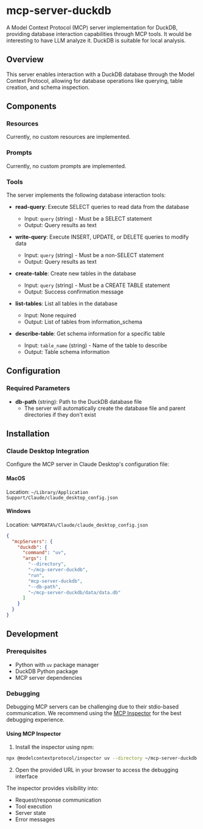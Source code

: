 # mcp-server-duckdb

A Model Context Protocol (MCP) server implementation for DuckDB, providing database interaction capabilities through MCP tools.
It would be interesting to have LLM analyze it. DuckDB is suitable for local analysis.

## Overview

This server enables interaction with a DuckDB database through the Model Context Protocol, allowing for database operations like querying, table creation, and schema inspection.

## Components

### Resources

Currently, no custom resources are implemented.

### Prompts

Currently, no custom prompts are implemented.

### Tools

The server implements the following database interaction tools:

- **read-query**: Execute SELECT queries to read data from the database
  - Input: `query` (string) - Must be a SELECT statement
  - Output: Query results as text

- **write-query**: Execute INSERT, UPDATE, or DELETE queries to modify data
  - Input: `query` (string) - Must be a non-SELECT statement
  - Output: Query results as text

- **create-table**: Create new tables in the database
  - Input: `query` (string) - Must be a CREATE TABLE statement
  - Output: Success confirmation message

- **list-tables**: List all tables in the database
  - Input: None required
  - Output: List of tables from information_schema

- **describe-table**: Get schema information for a specific table
  - Input: `table_name` (string) - Name of the table to describe
  - Output: Table schema information

## Configuration

### Required Parameters

- **db-path** (string): Path to the DuckDB database file
  - The server will automatically create the database file and parent directories if they don't exist

## Installation

### Claude Desktop Integration

Configure the MCP server in Claude Desktop's configuration file:

#### MacOS
Location: `~/Library/Application Support/Claude/claude_desktop_config.json`

#### Windows
Location: `%APPDATA%/Claude/claude_desktop_config.json`

```json
{
  "mcpServers": {
    "duckdb": {
      "command": "uv",
      "args": [
        "--directory",
        "~/mcp-server-duckdb",
        "run",
        "mcp-server-duckdb",
        "--db-path",
        "~/mcp-server-duckdb/data/data.db"
      ]
    }
  }
}
```

## Development

### Prerequisites

- Python with `uv` package manager
- DuckDB Python package
- MCP server dependencies

### Debugging

Debugging MCP servers can be challenging due to their stdio-based communication. We recommend using the [MCP Inspector](https://github.com/modelcontextprotocol/inspector) for the best debugging experience.

#### Using MCP Inspector

1. Install the inspector using npm:
```bash
npx @modelcontextprotocol/inspector uv --directory ~/mcp-server-duckdb run mcp-server-duckdb
```

2. Open the provided URL in your browser to access the debugging interface

The inspector provides visibility into:
- Request/response communication
- Tool execution
- Server state
- Error messages
